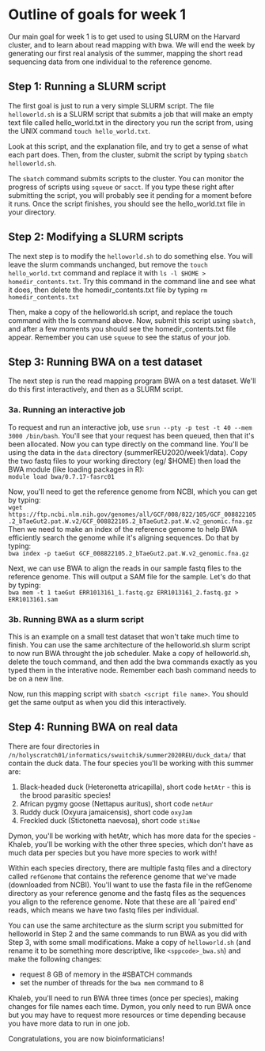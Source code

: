 # Outline of goals for week 1

Our main goal for week 1 is to get used to using SLURM on the Harvard cluster, and to learn about read mapping with bwa. We will end the week by generating our first real analysis of the summer, mapping the short read sequencing data from one individual to the reference genome.

## Step 1: Running a SLURM script

The first goal is just to run a very simple SLURM script. The file `helloworld.sh` is a SLURM script that submits a job that will make an empty text file called hello_world.txt in the directory you run the script from, using the UNIX command `touch hello_world.txt`.

Look at this script, and the explanation file, and try to get a sense of what each part does. Then, from the cluster, submit the script by typing `sbatch helloworld.sh`.

The `sbatch` command submits scripts to the cluster. You can monitor the progress of scripts using `squeue` or `sacct`. If you type these right after submitting the script, you will probably see it pending for a moment before it runs. Once the script finishes, you should see the hello_world.txt file in your directory.

## Step 2: Modifying a SLURM scripts

The next step is to modify the `helloworld.sh` to do something else. You will leave the slurm commands unchanged, but remove the `touch hello_world.txt` command and replace it with `ls -l $HOME > homedir_contents.txt`. Try this command in the command line and see what it does, then delete the homedir_contents.txt file by typing `rm homedir_contents.txt`

Then, make a copy of the helloworld.sh script, and replace the touch command with the ls command above. Now, submit this script using `sbatch`, and after a few moments you should see the homedir_contents.txt file appear. Remember you can use `squeue` to see the status of your job.

## Step 3: Running BWA on a test dataset

The next step is run the read mapping program BWA on a test dataset. We'll do this first interactively, and then as a SLURM script.  

### 3a. Running an interactive job  
To request and run an interactive job, use `srun --pty -p test -t 40 --mem 3000 /bin/bash`. You'll see that your request has been queued, then that it's been allocated. Now you can type directly on the command line. You'll be using the data in the `data` directory (summerREU2020/week1/data). Copy the two fastq files to your working directory (eg/ $HOME) then load the BWA module (like loading packages in R):   
`module load bwa/0.7.17-fasrc01` 

Now, you'll need to get the reference genome from NCBI, which you can get by typing:  
`wget https://ftp.ncbi.nlm.nih.gov/genomes/all/GCF/008/822/105/GCF_008822105.2_bTaeGut2.pat.W.v2/GCF_008822105.2_bTaeGut2.pat.W.v2_genomic.fna.gz`  
Then we need to make an index of the reference genome to help BWA efficiently search the genome while it's aligning sequences. Do that by typing:  
`bwa index -p taeGut GCF_008822105.2_bTaeGut2.pat.W.v2_genomic.fna.gz`  
  
Next, we can use BWA to align the reads in our sample fastq files to the reference genome. This will output a SAM file for the sample. Let's do that by typing:  
`bwa mem -t 1 taeGut ERR1013161_1.fastq.gz ERR1013161_2.fastq.gz > ERR1013161.sam`  
  
### 3b. Running BWA as a slurm script  
This is an example on a small test dataset that won't take much time to finish. You can use the same architecture of the helloworld.sh slurm script to now run BWA throught the job scheduler. Make a copy of helloworld.sh, delete the touch command, and then add the bwa commands exactly as you typed them in the interative node. Remember each bash command needs to be on a new line.

Now, run this mapping script with `sbatch <script file name>`. You should get the same output as when you did this interactively.

## Step 4: Running BWA on real data
There are four directories in `/n/holyscratch01/informatics/swuitchik/summer2020REU/duck_data/` that contain the duck data. The four species you'll be working with this summer are:  
1. Black-headed duck (Heteronetta atricapilla), short code `hetAtr` - this is the brood parasitic species!  
2. African pygmy goose (Nettapus auritus), short code `netAur`  
3. Ruddy duck (Oxyura jamaicensis), short code `oxyJam`  
4. Freckled duck (Stictonetta naevosa), short code `stiNae`  

Dymon, you'll be working with hetAtr, which has more data for the species - Khaleb, you'll be working with the other three species, which don't have as much data per species but you have more species to work with!  

Within each species directory, there are multiple fastq files and a directory called `refGenome` that contains the reference genome that we've made (downloaded from NCBI). You'll want to use the fasta file in the refGenome directory as your reference genome and the fastq files as the sequences you align to the reference genome. Note that these are all 'paired end' reads, which means we have two fastq files per individual.  

You can use the same architecture as the slurm script you submitted for helloworld in Step 2 and the same commands to run BWA as you did with Step 3, with some small modifications. Make a copy of `helloworld.sh` (and rename it to be something more descriptive, like `<sppcode>_bwa.sh`) and make the following changes:  
- request 8 GB of memory in the #SBATCH commands  
- set the number of threads for the `bwa mem` command to 8  

Khaleb, you'll need to run BWA three times (once per species), making changes for file names each time. Dymon, you only need to run BWA once but you may have to request more resources or time depending because you have more data to run in one job.  
  
Congratulations, you are now bioinformaticians!
